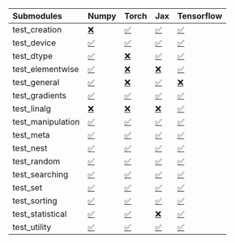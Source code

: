 | Submodules        | Numpy                                                                                                                           | Torch                                                                                                                           | Jax                                                                                                                             | Tensorflow                                                                                                                      |
|:------------------|:--------------------------------------------------------------------------------------------------------------------------------|:--------------------------------------------------------------------------------------------------------------------------------|:--------------------------------------------------------------------------------------------------------------------------------|:--------------------------------------------------------------------------------------------------------------------------------|
| test_creation     | <a href="https://github.com/unifyai/ivy/runs/8051506767?check_suite_focus=true" rel="noopener noreferrer" target="_blank">❌</a> | <a href="https://github.com/unifyai/ivy/runs/8051507443?check_suite_focus=true" rel="noopener noreferrer" target="_blank">✅</a> | <a href="https://github.com/unifyai/ivy/runs/8051508089?check_suite_focus=true" rel="noopener noreferrer" target="_blank">✅</a> | <a href="https://github.com/unifyai/ivy/runs/8051508609?check_suite_focus=true" rel="noopener noreferrer" target="_blank">✅</a> |
| test_device       | <a href="https://github.com/unifyai/ivy/runs/8051506807?check_suite_focus=true" rel="noopener noreferrer" target="_blank">✅</a> | <a href="https://github.com/unifyai/ivy/runs/8051507499?check_suite_focus=true" rel="noopener noreferrer" target="_blank">✅</a> | <a href="https://github.com/unifyai/ivy/runs/8051508120?check_suite_focus=true" rel="noopener noreferrer" target="_blank">✅</a> | <a href="https://github.com/unifyai/ivy/runs/8051508636?check_suite_focus=true" rel="noopener noreferrer" target="_blank">✅</a> |
| test_dtype        | <a href="https://github.com/unifyai/ivy/runs/8051506859?check_suite_focus=true" rel="noopener noreferrer" target="_blank">✅</a> | <a href="https://github.com/unifyai/ivy/runs/8051507538?check_suite_focus=true" rel="noopener noreferrer" target="_blank">❌</a> | <a href="https://github.com/unifyai/ivy/runs/8051508153?check_suite_focus=true" rel="noopener noreferrer" target="_blank">✅</a> | <a href="https://github.com/unifyai/ivy/runs/8051508673?check_suite_focus=true" rel="noopener noreferrer" target="_blank">✅</a> |
| test_elementwise  | <a href="https://github.com/unifyai/ivy/runs/8051506900?check_suite_focus=true" rel="noopener noreferrer" target="_blank">✅</a> | <a href="https://github.com/unifyai/ivy/runs/8051507583?check_suite_focus=true" rel="noopener noreferrer" target="_blank">❌</a> | <a href="https://github.com/unifyai/ivy/runs/8051508179?check_suite_focus=true" rel="noopener noreferrer" target="_blank">❌</a> | <a href="https://github.com/unifyai/ivy/runs/8051508698?check_suite_focus=true" rel="noopener noreferrer" target="_blank">✅</a> |
| test_general      | <a href="https://github.com/unifyai/ivy/runs/8051506939?check_suite_focus=true" rel="noopener noreferrer" target="_blank">✅</a> | <a href="https://github.com/unifyai/ivy/runs/8051507622?check_suite_focus=true" rel="noopener noreferrer" target="_blank">❌</a> | <a href="https://github.com/unifyai/ivy/runs/8051508200?check_suite_focus=true" rel="noopener noreferrer" target="_blank">✅</a> | <a href="https://github.com/unifyai/ivy/runs/8051508724?check_suite_focus=true" rel="noopener noreferrer" target="_blank">❌</a> |
| test_gradients    | <a href="https://github.com/unifyai/ivy/runs/8051506979?check_suite_focus=true" rel="noopener noreferrer" target="_blank">✅</a> | <a href="https://github.com/unifyai/ivy/runs/8051507667?check_suite_focus=true" rel="noopener noreferrer" target="_blank">✅</a> | <a href="https://github.com/unifyai/ivy/runs/8051508228?check_suite_focus=true" rel="noopener noreferrer" target="_blank">✅</a> | <a href="https://github.com/unifyai/ivy/runs/8051508759?check_suite_focus=true" rel="noopener noreferrer" target="_blank">✅</a> |
| test_linalg       | <a href="https://github.com/unifyai/ivy/runs/8051507015?check_suite_focus=true" rel="noopener noreferrer" target="_blank">❌</a> | <a href="https://github.com/unifyai/ivy/runs/8051507707?check_suite_focus=true" rel="noopener noreferrer" target="_blank">❌</a> | <a href="https://github.com/unifyai/ivy/runs/8051508256?check_suite_focus=true" rel="noopener noreferrer" target="_blank">❌</a> | <a href="https://github.com/unifyai/ivy/runs/8051508786?check_suite_focus=true" rel="noopener noreferrer" target="_blank">✅</a> |
| test_manipulation | <a href="https://github.com/unifyai/ivy/runs/8051507066?check_suite_focus=true" rel="noopener noreferrer" target="_blank">✅</a> | <a href="https://github.com/unifyai/ivy/runs/8051507745?check_suite_focus=true" rel="noopener noreferrer" target="_blank">✅</a> | <a href="https://github.com/unifyai/ivy/runs/8051508286?check_suite_focus=true" rel="noopener noreferrer" target="_blank">✅</a> | <a href="https://github.com/unifyai/ivy/runs/8051508813?check_suite_focus=true" rel="noopener noreferrer" target="_blank">✅</a> |
| test_meta         | <a href="https://github.com/unifyai/ivy/runs/8051507115?check_suite_focus=true" rel="noopener noreferrer" target="_blank">✅</a> | <a href="https://github.com/unifyai/ivy/runs/8051507787?check_suite_focus=true" rel="noopener noreferrer" target="_blank">✅</a> | <a href="https://github.com/unifyai/ivy/runs/8051508317?check_suite_focus=true" rel="noopener noreferrer" target="_blank">✅</a> | <a href="https://github.com/unifyai/ivy/runs/8051508838?check_suite_focus=true" rel="noopener noreferrer" target="_blank">✅</a> |
| test_nest         | <a href="https://github.com/unifyai/ivy/runs/8051507156?check_suite_focus=true" rel="noopener noreferrer" target="_blank">✅</a> | <a href="https://github.com/unifyai/ivy/runs/8051507821?check_suite_focus=true" rel="noopener noreferrer" target="_blank">✅</a> | <a href="https://github.com/unifyai/ivy/runs/8051508345?check_suite_focus=true" rel="noopener noreferrer" target="_blank">✅</a> | <a href="https://github.com/unifyai/ivy/runs/8051508862?check_suite_focus=true" rel="noopener noreferrer" target="_blank">✅</a> |
| test_random       | <a href="https://github.com/unifyai/ivy/runs/8051507188?check_suite_focus=true" rel="noopener noreferrer" target="_blank">✅</a> | <a href="https://github.com/unifyai/ivy/runs/8051507850?check_suite_focus=true" rel="noopener noreferrer" target="_blank">✅</a> | <a href="https://github.com/unifyai/ivy/runs/8051508376?check_suite_focus=true" rel="noopener noreferrer" target="_blank">✅</a> | <a href="https://github.com/unifyai/ivy/runs/8051508886?check_suite_focus=true" rel="noopener noreferrer" target="_blank">✅</a> |
| test_searching    | <a href="https://github.com/unifyai/ivy/runs/8051507221?check_suite_focus=true" rel="noopener noreferrer" target="_blank">✅</a> | <a href="https://github.com/unifyai/ivy/runs/8051507887?check_suite_focus=true" rel="noopener noreferrer" target="_blank">✅</a> | <a href="https://github.com/unifyai/ivy/runs/8051508403?check_suite_focus=true" rel="noopener noreferrer" target="_blank">✅</a> | <a href="https://github.com/unifyai/ivy/runs/8051508916?check_suite_focus=true" rel="noopener noreferrer" target="_blank">✅</a> |
| test_set          | <a href="https://github.com/unifyai/ivy/runs/8051507261?check_suite_focus=true" rel="noopener noreferrer" target="_blank">✅</a> | <a href="https://github.com/unifyai/ivy/runs/8051507929?check_suite_focus=true" rel="noopener noreferrer" target="_blank">✅</a> | <a href="https://github.com/unifyai/ivy/runs/8051508449?check_suite_focus=true" rel="noopener noreferrer" target="_blank">✅</a> | <a href="https://github.com/unifyai/ivy/runs/8051508958?check_suite_focus=true" rel="noopener noreferrer" target="_blank">✅</a> |
| test_sorting      | <a href="https://github.com/unifyai/ivy/runs/8051507304?check_suite_focus=true" rel="noopener noreferrer" target="_blank">✅</a> | <a href="https://github.com/unifyai/ivy/runs/8051507972?check_suite_focus=true" rel="noopener noreferrer" target="_blank">✅</a> | <a href="https://github.com/unifyai/ivy/runs/8051508483?check_suite_focus=true" rel="noopener noreferrer" target="_blank">✅</a> | <a href="https://github.com/unifyai/ivy/runs/8051508989?check_suite_focus=true" rel="noopener noreferrer" target="_blank">✅</a> |
| test_statistical  | <a href="https://github.com/unifyai/ivy/runs/8051507346?check_suite_focus=true" rel="noopener noreferrer" target="_blank">✅</a> | <a href="https://github.com/unifyai/ivy/runs/8051508018?check_suite_focus=true" rel="noopener noreferrer" target="_blank">✅</a> | <a href="https://github.com/unifyai/ivy/runs/8051508527?check_suite_focus=true" rel="noopener noreferrer" target="_blank">❌</a> | <a href="https://github.com/unifyai/ivy/runs/8051509025?check_suite_focus=true" rel="noopener noreferrer" target="_blank">✅</a> |
| test_utility      | <a href="https://github.com/unifyai/ivy/runs/8051507391?check_suite_focus=true" rel="noopener noreferrer" target="_blank">✅</a> | <a href="https://github.com/unifyai/ivy/runs/8051508047?check_suite_focus=true" rel="noopener noreferrer" target="_blank">✅</a> | <a href="https://github.com/unifyai/ivy/runs/8051508558?check_suite_focus=true" rel="noopener noreferrer" target="_blank">✅</a> | <a href="https://github.com/unifyai/ivy/runs/8051509075?check_suite_focus=true" rel="noopener noreferrer" target="_blank">✅</a> |